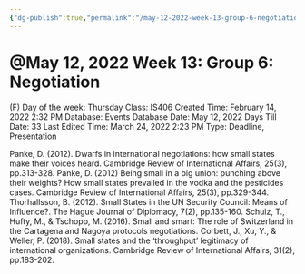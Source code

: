 ```yaml
---
{"dg-publish":true,"permalink":"/may-12-2022-week-13-group-6-negotiation/"}
---
```


# @May 12, 2022 Week 13: Group 6: Negotiation

(F) Day of the week: Thursday
Class: IS406
Created Time: February 14, 2022 2:32 PM
Database: Events Database
Date: May 12, 2022
Days Till Date: 33
Last Edited Time: March 24, 2022 2:23 PM
Type: Deadline, Presentation

Panke, D. (2012). Dwarfs in international negotiations: how small states make their voices heard.
Cambridge Review of International Affairs, 25(3), pp.313-328.
Panke, D. (2012) Being small in a big union: punching above their weights? How small states
prevailed in the vodka and the pesticides cases. Cambridge Review of International Affairs,
25(3), pp.329-344.
Thorhallsson, B. (2012). Small States in the UN Security Council: Means of Influence?. The Hague
Journal of Diplomacy, 7(2), pp.135-160.
Schulz, T., Hufty, M., & Tschopp, M. (2016). Small and smart: The role of Switzerland in the
Cartagena and Nagoya protocols negotiations.
Corbett, J., Xu, Y., & Weller, P. (2018). Small states and the ‘throughput’ legitimacy of international
organizations. Cambridge Review of International Affairs, 31(2), pp.183-202.